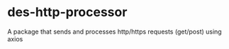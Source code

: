 # des-http-processor
 A package that sends and processes http/https requests (get/post) using axios
